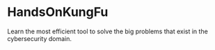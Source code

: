 # HandsOnKungFu
Learn the most efficient tool to solve the big problems that exist in the cybersecurity domain.
